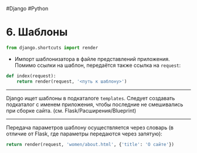 #Django #Python

# 6. Шаблоны

```python
from django.shortcuts import render
```
- Импорт шаблонизатора в файле представлений приложения.
Помимо ссылки на шаблон, передаётся также ссылка на `request`:
```python
def index(request):
    return render(request, '<путь к шаблону>')
```
---
Django ищет шаблоны в подкаталоге `templates`. Следует создавать подкаталог с именем приложения, чтобы последние не смешивались при сборке сайта. (см. Flask/Расширения/Blueprint)

---
Передача параметров шаблону осуществляется через словарь (в отличие от Flask, где параметры передаются через запятую):
```python
return render(request, 'women/about.html', {'title': 'О сайте'})
```